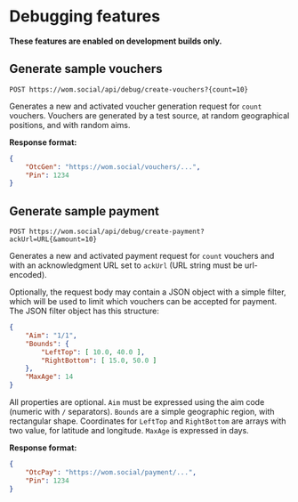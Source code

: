 # Debugging features

**These features are enabled on development builds only.**

## Generate sample vouchers

`POST https://wom.social/api/debug/create-vouchers?{count=10}`

Generates a new and activated voucher generation request for `count` vouchers.
Vouchers are generated by a test source, at random geographical positions, and with random aims.

**Response format:**

```json
{
    "OtcGen": "https://wom.social/vouchers/...",
    "Pin": 1234
}
```

## Generate sample payment

`POST https://wom.social/api/debug/create-payment?ackUrl=URL{&amount=10}`

Generates a new and activated payment request for `count` vouchers and with an acknowledgment URL set to `ackUrl` (URL string must be url-encoded).

Optionally, the request body may contain a JSON object with a simple filter, which will be used to limit which vouchers can be accepted for payment.
The JSON filter object has this structure:

```json
{
    "Aim": "1/1",
    "Bounds": {
        "LeftTop": [ 10.0, 40.0 ],
        "RightBottom": [ 15.0, 50.0 ]
    },
    "MaxAge": 14
}
```

All properties are optional.
`Aim` must be expressed using the aim code (numeric with `/` separators).
`Bounds` are a simple geographic region, with rectangular shape.
Coordinates for `LeftTop` and `RightBottom` are arrays with two value, for latitude and longitude.
`MaxAge` is expressed in days.

**Response format:**

```json
{
    "OtcPay": "https://wom.social/payment/...",
    "Pin": 1234
}
```
